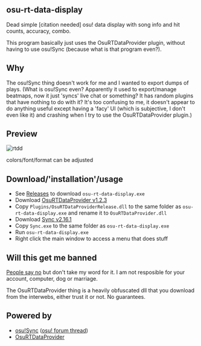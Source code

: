 ## osu-rt-data-display
Dead simple [citation needed] osu! data display with song info and hit counts, accuracy, combo.

This program basically just uses the OsuRTDataProvider plugin, without having to use osu!Sync (because what is that program even?).

## Why
The osu!Sync thing doesn't work for me and I wanted to export dumps of plays. (What is osu!Sync even? Apparently it used to export/manage beatmaps, now it just 'syncs' live chat or something? It has random plugins that have nothing to do with it? It's too confusing to me, it doesn't appear to do anything useful except having a 'facy' UI (which is subjective, I don't even like it) and crashing when I try to use the OsuRTDataProvider plugin.)

## Preview
![rtdd](https://user-images.githubusercontent.com/12662260/37252828-9abaf55a-2528-11e8-9a37-72e835156b6d.gif)

colors/font/format can be adjusted

## Download/'installation'/usage
* See [Releases](https://github.com/yugecin/osu-rt-data-display/releases) to download `osu-rt-data-display.exe`
* Download [OsuRTDataProvider v1.2.3](https://github.com/OsuSync/OsuRTDataProvider-Release/releases/tag/v1.2.3)
* Copy `Plugins/OsuRTDataProviderRelease.dll` to the same folder as `osu-rt-data-display.exe` and rename it to `OsuRTDataProvider.dll`
* Download [Sync v2.16.1](https://github.com/OsuSync/Sync/releases/tag/v2.16.1)
* Copy `Sync.exe` to the same folder as `osu-rt-data-display.exe`
* Run `osu-rt-data-display.exe`
* Right click the main window to access a menu that does stuff

## Will this get me banned
[People say no](https://puu.sh/yT9X9/388a67eb1f.png) but don't take my word for it. I am not resposible for your account, computer, dog or marriage.

The OsuRTDataProvider thing is a heavily obfuscated dll that you download from the interwebs, either trust it or not. No guarantees.

## Powered by
* [osu!Sync](https://github.com/OsuSync/Sync) ([osu! forum thread](https://osu.ppy.sh/forum/t/270446/))
* [OsuRTDataProvider](https://github.com/OsuSync/OsuRTDataProvider-Release)
